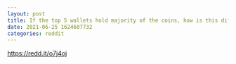 ```yaml
--- 
layout: post 
title: If the top 5 wallets hold majority of the coins, how is this different from banks? How does this not lead to centralization? 
date: 2021-06-25 1624607732 
categories: reddit 
--- 
```

https://redd.it/o7j4oj